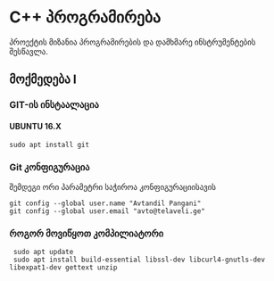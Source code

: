 # C++ პროგრამირება

პროექტის მიზანია პროგრამირების და დამხმარე ინსტრუმენტების შესწავლა.

## მოქმედება I
### GIT-ის ინსტაალაცია
#### UBUNTU 16.X
    sudo apt install git
    
### Git კონფიგურაცია

შემდეგი ორი პარამეტრი საჭიროა კონფიგურაციისავის

    git config --global user.name "Avtandil Pangani"
    git config --global user.email "avto@telaveli.ge"


### როგორ მოვიწყოთ კომპილიატორი
 

     sudo apt update
     sudo apt install build-essential libssl-dev libcurl4-gnutls-dev libexpat1-dev gettext unzip
 

